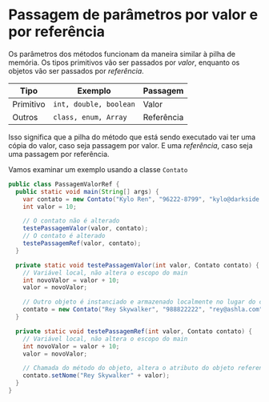 # Passagem de parâmetros por valor e por referência

Os parâmetros dos métodos funcionam da maneira similar à pilha de memória. Os tipos primitivos vão ser passados por _valor_, enquanto os objetos vão ser passados por _referência_.

| Tipo      | Exemplo                | Passagem   |
| --------- | ---------------------- | ---------- |
| Primitivo | `int, double, boolean` | Valor      |
| Outros    | `class, enum, Array`   | Referência |

Isso significa que a pilha do método que está sendo executado vai ter uma cópia do valor, caso seja passagem por valor. E uma _referência_, caso seja uma passagem por referência.

Vamos examinar um exemplo usando a classe `Contato`

```java
public class PassagemValorRef {
  public static void main(String[] args) {
    var contato = new Contato("Kylo Ren", "96222-8799", "kylo@darkside.com");
    int valor = 10;

    // O contato não é alterado
    testePassagemValor(valor, contato);
    // O contato é alterado
    testePassagemRef(valor, contato);
  }

  private static void testePassagemValor(int valor, Contato contato) {
    // Variável local, não altera o escopo do main
    int novoValor = valor + 10;
    valor = novoValor;

    // Outro objeto é instanciado e armazenado localmente no lugar do contato que foi passado por parâmetro
    contato = new Contato("Rey Skywalker", "988822222", "rey@ashla.com");
  }

  private static void testePassagemRef(int valor, Contato contato) {
    // Variável local, não altera o escopo do main
    int novoValor = valor + 10;
    valor = novoValor;

    // Chamada do método do objeto, altera o atributo do objeto referenciado
    contato.setNome("Rey Skywalker" + valor);
  }
}
```
